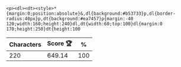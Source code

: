 `<p><dl><dt><style>*{margin:0;position:absolute}&,dl{background:#b53733}p,dl{border-radius:40px}p,dt{background:#ea7457}p{margin:-40 120;width:160;height:240}dl,dt{width:60;top:100}dl{margin:0 170;height:250}dt{height:100`

| Characters | Score 🏆 | %   |
| ---------- | -------- | --- |
| 220        | 649.14   | 100 |
